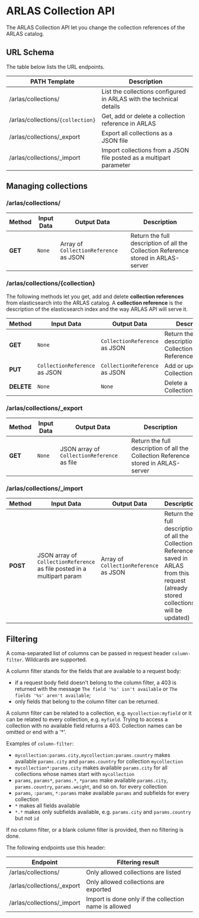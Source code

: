 # ARLAS Collection API

The ARLAS Collection API let you change the collection references of the ARLAS catalog.

## URL Schema
The table below lists the URL endpoints.

| PATH Template                     | Description                                                          |
| --------------------------------- | -------------------------------------------------------------------- |
| /arlas/collections/               | List  the collections configured in ARLAS with the technical details |
| /arlas/collections/`{collection}` | Get, add or delete a collection reference in ARLAS                   |
| /arlas/collections/_export        | Export all collections as a JSON file                                |
| /arlas/collections/_import        | Import collections from a JSON file posted as a multipart parameter  |

## Managing collections

### /arlas/collections/

| Method     | Input Data                    | Output Data                            | Description                                                                        |
| ---------- | ----------------------------- | ---------------------------------------| ---------------------------------------------------------------------------------- |
| **GET**    | `None`                        | Array of `CollectionReference` as JSON | Return the full description of all the Collection Reference stored in ARLAS-server |


### /arlas/collections/{collection}

The following methods let you get, add and delete **collection references** from elasticsearch into the ARLAS catalog.
A **collection reference** is the description of the elasticsearch index and the way ARLAS API will serve it.

| Method     | Input Data                    | Output Data                   | Description                                             |
| ---------- | ----------------------------- | ----------------------------- | ------------------------------------------------------- |
| **GET**    | `None`                        | `CollectionReference` as JSON | Return the full description of the Collection Reference |
| **PUT**    | `CollectionReference` as JSON | `CollectionReference` as JSON | Add or update a CollectionReference                     |
| **DELETE** | `None`                        | `None`                        | Delete a CollectionReference                            |

### /arlas/collections/_export

| Method     | Input Data                    | Output Data                                 | Description                                                                        |
| ---------- | ----------------------------- | ------------------------------------------- | ---------------------------------------------------------------------------------- |
| **GET**    | `None`                        | JSON array of `CollectionReference` as file | Return the full description of all the Collection Reference stored in ARLAS-server |

### /arlas/collections/_import

| Method     | Input Data                                                              | Output Data                            | Description                                                                                                                               |
| ---------- | ----------------------------------------------------------------------- | -------------------------------------- | ----------------------------------------------------------------------------------------------------------------------------------------- |
| **POST**   | JSON array of `CollectionReference` as file posted in a multipart param | Array of `CollectionReference` as JSON | Return the full description of all the Collection Reference saved in ARLAS from this request (already stored collections will be updated) |

## Filtering

A coma-separated list of columns can be passed in request header `column-filter`. Wildcards are supported.

A column filter stands for the fields that are available to a request body:
- if a request body field doesn't belong to the column filter, a 403 is returned with the message `The field '%s' isn't available` or `The fields '%s' aren't available`;
- only fields that belong to the column filter can be returned. 

A column filter can be related to a collection, e.g. `mycollection:myfield` or it can be related to every collection, e.g. `myfield`. Trying to access a collection with no available field returns a 403.
Collection names can be omitted or end with a '*'.

Examples of `column-filter`:

- `mycollection:params.city,mycollection:params.country` makes available `params.city` and `params.country` for collection `mycollection`
- `mycollection*:params.city` makes available `params.city` for all collections whose names start with `mycollection`
- `params`, `params*`, `params.*`, `*params` make available `params.city`, `params.country`, `params.weight`, and so on. for every collection
- `params`, `:params`, `*:params` make available `params` and subfields for every collection
- `*` makes all fields available
- `*.*` makes only subfields available, e.g. `params.city` and `params.country` but not `id`

If no column filter, or a blank column filter is provided, then no filtering is done.

The following endpoints use this header:

| Endpoint | Filtering result |
| --------------------------------------------------- | --------------------------------------------------- |
| /arlas/collections/               | Only allowed collections are listed |
| /arlas/collections/_export        | Only allowed collections are exported |
| /arlas/collections/_import        | Import is done only if the collection name is allowed |
